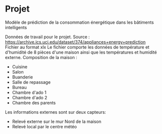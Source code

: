 # Projet
Modèle de prédiction de la consommation énergétique dans les bâtiments intelligents

Données de travail pour le projet.
Source : https://archive.ics.uci.edu/dataset/374/appliances+energy+prediction
Fichier au format xlx
Le fichier comporte les données de température et d'humidité de 8 pièces d'une maison ainsi que les températures et humidité externe.
Composition de la maison :
- Cuisine
- Salon
- Buanderie
- Salle de repassage
- Bureau
- Chambre d'ado 1
- Chambre d'ado 2
- Chambre des parents

Les informations externes sont sur deux capteurs:
- Relevé externe sur le mur Nord de la maison
- Relevé local par le centre météo
